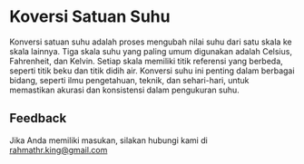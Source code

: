 
# Koversi Satuan Suhu

Konversi satuan suhu adalah proses mengubah nilai suhu dari satu skala ke skala lainnya. Tiga skala suhu yang paling umum digunakan adalah Celsius, Fahrenheit, dan Kelvin. Setiap skala memiliki titik referensi yang berbeda, seperti titik beku dan titik didih air. Konversi suhu ini penting dalam berbagai bidang, seperti ilmu pengetahuan, teknik, dan sehari-hari, untuk memastikan akurasi dan konsistensi dalam pengukuran suhu.

## Feedback

Jika Anda memiliki masukan, silakan hubungi kami di rahmathr.king@gmail.com

